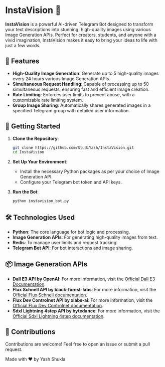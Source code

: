 # InstaVision 🎨

**InstaVision** is a powerful AI-driven Telegram Bot designed to transform your text descriptions into stunning, high-quality images using various Image Generation APIs. Perfect for creators, students, and anyone with a vivid imagination, InstaVision makes it easy to bring your ideas to life with just a few words.

## 🌟 Features

- **High-Quality Image Generation**: Generate up to 5 high-quality images every 24 hours various Image Generation APIs.
- **Simultaneous Request Handling**: Capable of processing up to 50 simultaneous requests, ensuring fast and efficient image creation.
- **Rate Limiting**: Enforces user limits to prevent abuse, with a customizable rate limiting system.
- **Group Image Sharing**: Automatically shares generated images in a specified Telegram group with detailed user information.

## 🚀 Getting Started

1. **Clone the Repository**:
    ```bash
    git clone https://github.com/StudiYash/InstaVision.git
    cd InstaVision
    ```

2. **Set Up Your Environment**:
   - Install the necessary Python packages as per your choice of Image Generation API.
   - Configure your Telegram bot token and API keys.

3. **Run the Bot**:
   ```bash
   python instavision_bot.py

## 🛠️ Technologies Used

- **Python**: The core language for bot logic and processing.
- **Image Generation APIs**: For generating high-quality images from text.
- **Redis**: To manage user limits and request tracking.
- **Telegram Bot API**: For bot interactions and image sharing.

## 📦 Image Generation APIs

- **Dall E3 API by OpenAI**: For more information, visit the [Official Dall E3 Documentation](https://help.openai.com/en/articles/8555480-dall-e-3-api).
- **Flux Schnell API by black-forest-labs**: For more information, visit the [Official Flux Schnell documentation](https://replicate.com/black-forest-labs/flux-schnell).
- **Flux Dev Controlnet API by xlabs-ai**: For more information, visit the [Official Flux Dev Controlnet documentation](https://replicate.com/xlabs-ai/flux-dev-controlnet).
- **Sdxl Lightning 4step API by bytedance**: For more information, visit the [Official Sdxl Lightning 4step documentation](https://replicate.com/bytedance/sdxl-lightning-4step/api).

## 🎉 Contributions
Contributions are welcome! Feel free to open an issue or submit a pull request.

Made with ❤️ by Yash Shukla
